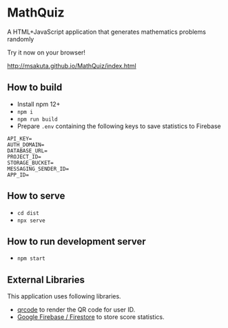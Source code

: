# MathQuiz
A HTML+JavaScript application that generates mathematics problems randomly

Try it now on your browser!

http://msakuta.github.io/MathQuiz/index.html


## How to build

* Install npm 12+
* `npm i`
* `npm run build`
* Prepare `.env` containing the following keys to save statistics to Firebase

```
API_KEY=
AUTH_DOMAIN=
DATABASE_URL=
PROJECT_ID=
STORAGE_BUCKET=
MESSAGING_SENDER_ID=
APP_ID=
```

## How to serve

* `cd dist`
* `npx serve`


## How to run development server

* `npm start`


## External Libraries

This application uses following libraries.

* [qrcode](https://github.com/soldair/node-qrcode) to render the QR code for user ID.
* [Google Firebase / Firestore](https://firebase.google.com/?hl=ja) to store score statistics.

